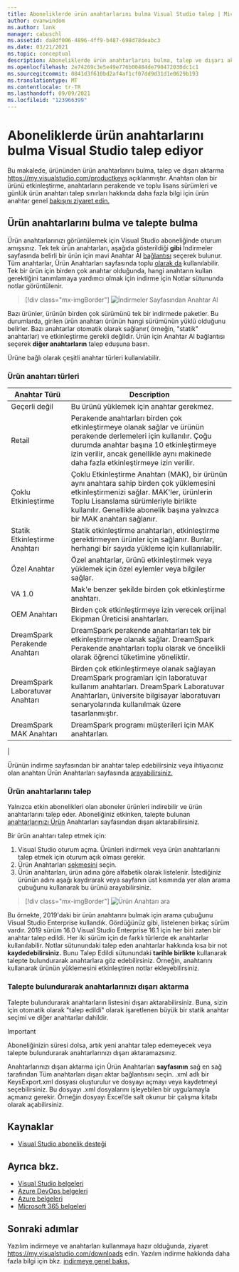 ```yaml
---
title: Aboneliklerde ürün anahtarlarını bulma Visual Studio talep | Microsoft Docs
author: evanwindom
ms.author: lank
manager: cabuschl
ms.assetid: da8df006-4896-4ff9-b487-698d78deabc3
ms.date: 03/21/2021
ms.topic: conceptual
description: Aboneliklerde ürün anahtarlarını bulma, talep ve dışarı aktarma Visual Studio öğrenin
ms.openlocfilehash: 2e74269c3e5e49e776b00484de790472030dc1c1
ms.sourcegitcommit: 0841d3f610bd2af4af1cf07dd9d31d1e0629b193
ms.translationtype: MT
ms.contentlocale: tr-TR
ms.lasthandoff: 09/09/2021
ms.locfileid: "123966399"
---
```

# <a name="finding-and-claiming-product-keys-in-visual-studio-subscriptions"></a>Aboneliklerde ürün anahtarlarını bulma Visual Studio talep ediyor
Bu makalede, ürününden ürün anahtarlarını bulma, talep ve dışarı aktarma https://my.visualstudio.com/productkeys açıklanmıştır.  Anahtarı olan bir ürünü etkinleştirme, anahtarların perakende ve toplu lisans sürümleri ve günlük ürün anahtarı talep sınırları hakkında daha fazla bilgi için ürün anahtar genel [bakışını ziyaret edin.](product-keys.md)

## <a name="locating-and-claiming-product-keys"></a>Ürün anahtarlarını bulma ve talepte bulma
Ürün anahtarlarınızı görüntülemek için Visual Studio aboneliğinde oturum amışsınız. Tek tek ürün anahtarları, aşağıda gösterildiği **gibi** İndirmeler sayfasında belirli bir ürün için mavi Anahtar Al [bağlantısı](https://my.visualstudio.com/downloads) seçerek bulunur.  Tüm anahtarlar, Ürün Anahtarları sayfasında toplu [olarak da](https://my.visualstudio.com/productkeys?wt.mc_id=o~msft~docs) kullanılabilir. Tek bir ürün için birden çok anahtar olduğunda, hangi anahtarın kullan gerektiğini tanımlamaya yardımcı olmak için indirme için Notlar sütununda notlar görüntülenir.
> [!div class="mx-imgBorder"]
> ![İndirmeler Sayfasından Anahtar Al](_img/product-keys/download-get-key.png "herhangi bir indirme için bilgi sayfasında Anahtarı al'ı seçerek ilgili ürüne ilişkin bir anahtar edinebilirsiniz.")

Bazı ürünler, ürünün birden çok sürümünü tek bir indirmede paketler. Bu durumlarda, girilen ürün anahtarı ürünün hangi sürümünün yüklü olduğunu belirler.
Bazı anahtarlar otomatik olarak sağlanır( örneğin, "statik" anahtarlar) ve etkinleştirme gerekli değildir. Ürün için Anahtar Al bağlantısı seçerek **diğer anahtarların** talep eduşuna basın.

Ürüne bağlı olarak çeşitli anahtar türleri kullanılabilir.

### <a name="product-key-types"></a>Ürün anahtarı türleri

|    Anahtar Türü           |    Description                                                                                                                                                                                                           |
|-------------------------------|------------------------------------------------------------------------------------------------------------------------------------------------------------------------------------------------------------------------------------------------------------|
|    Geçerli değil                    |    Bu ürünü yüklemek için anahtar gerekmez.                                                       |
|    Retail                     |    Perakende anahtarları birden çok etkinleştirmeye olanak sağlar ve ürünün perakende derlemeleri için kullanılır. Çoğu durumda anahtar başına 10 etkinleştirmeye izin verilir, ancak genellikle aynı makinede daha fazla etkinleştirmeye izin verilir.                                                       |
|    Çoklu Etkinleştirme        |    Çoklu Etkinleştirme Anahtarı (MAK), bir ürünün aynı anahtara sahip birden çok yüklemesini etkinleştirmenizi sağlar. MAK'ler, ürünlerin Toplu Lisanslama sürümleriyle birlikte kullanılır. Genellikle abonelik başına yalnızca bir MAK anahtarı sağlanır.    |
|    Statik Etkinleştirme Anahtarı    |    Statik etkinleştirme anahtarları, etkinleştirme gerektirmeyen ürünler için sağlanır. Bunlar, herhangi bir sayıda yükleme için kullanılabilir.                                                                                                                  |
|    Özel Anahtar                 |    Özel anahtarlar, ürünü etkinleştirmek veya yüklemek için özel eylemler veya bilgiler sağlar.                                                                                                                                                                |
|    VA 1.0                     |    Mak'e benzer şekilde birden çok etkinleştirme anahtarı.                                                                                                                                                                                                 |
|    OEM Anahtarı                    |    Birden çok etkinleştirmeye izin verecek orijinal Ekipman Üreticisi anahtarları.                                                                                                                                                                       |
|    DreamSpark Perakende Anahtarı    |    DreamSpark perakende anahtarları tek bir etkinleştirmeye olanak sağlar. DreamSpark Perakende anahtarları toplu olarak ve öncelikli olarak öğrenci tüketimine yöneliktir.                                                                                     |
|    DreamSpark Laboratuvar Anahtarı         |    Birden çok etkinleştirmeye olanak sağlayan DreamSpark programları için laboratuvar kullanım anahtarları. DreamSpark Laboratuvar Anahtarları, üniversite bilgisayar laboratuvarı senaryolarında kullanılmak üzere tasarlanmıştır.                                                                                       |
|    DreamSpark MAK Anahtarı         |    DreamSpark programı müşterileri için MAK anahtarları.                                                                                                                                                                                                  |
|

Ürünün indirme sayfasından bir anahtar talep edebilirsiniz veya ihtiyacınız olan anahtarı Ürün Anahtarları sayfasında [arayabilirsiniz.](https://my.visualstudio.com/productkeys)

### <a name="claiming-product-keys"></a>Ürün anahtarlarını talep
Yalnızca etkin abonelikleri olan aboneler ürünleri indirebilir ve ürün anahtarlarını talep eder.  Aboneliğiniz etkinken, talepte bulunan [anahtarlarınızı Ürün](https://my.visualstudio.com/productkeys) Anahtarları sayfasından dışarı aktarabilirsiniz.

Bir ürün anahtarı talep etmek için:
1. Visual Studio oturum açma.  Ürünleri indirmek veya ürün anahtarlarını talep etmek için oturum açık olması gerekir.
2. Ürün Anahtarları [sekmesini](https://my.visualstudio.com/productkeys?wt.mc_id=o~msft~docs) seçin.
3. Ürün anahtarları, ürün adına göre alfabetik olarak listelenir.  İstediğiniz ürünün adını aşağı kaydırarak veya sayfanın üst kısmında yer alan arama çubuğunu kullanarak bu ürünü arayabilirsiniz.
> [!div class="mx-imgBorder"]
> ![Ürün Anahtarı ara](_img/product-keys/search-keys.png "İstediğiniz ürüne kaydırın veya herhangi bir ürünü hızla bulmak için arama kutusunu kullanın.")
   
Bu örnekte, 2019'daki bir ürün anahtarını bulmak için arama çubuğunu Visual Studio Enterprise kullandık.
Gördüğünüz gibi, listelenen birkaç sürüm vardır.  2019 sürüm 16.0 Visual Studio Enterprise 16.1 için her biri zaten bir anahtar talep edildi.  Her iki sürüm için de farklı türlerde ek anahtarlar kullanılabilir. Notlar sütunundaki talep eden anahtarlar hakkında kısa bir not **kaydedebilirsiniz.**  Bunu Talep Edildi sütunundaki **tarihle birlikte** kullanarak talepte bulundurarak anahtarlara göz edebilirsiniz.  Örneğin, anahtarını kullanarak ürünün yüklemesini etkinleştiren notlar ekleyebilirsiniz.

### <a name="exporting-your-claimed-keys"></a>Talepte bulundurarak anahtarlarınızı dışarı aktarma
Talepte bulundurarak anahtarların listesini dışarı aktarabilirsiniz.  Buna, sizin için otomatik olarak "talep edildi" olarak işaretlenen büyük bir statik anahtar seçimi ve diğer anahtarlar dahildir.

> [!IMPORTANT]
> Aboneliğinizin süresi dolsa, artık yeni anahtar talep edemeyecek veya talepte bulundurarak anahtarlarınızı dışarı aktaramazsınız.

Anahtarlarınızı dışarı aktarma için Ürün Anahtarları **sayfasının** sağ en sağ tarafından Tüm anahtarları dışarı aktar bağlantısını seçin.  .xml adlı bir KeysExport.xml dosyası oluşturulur ve dosyayı açmayı veya kaydetmeyi seçebilirsiniz.  Bu dosyayı .xml dosyalarını işleyebilen bir uygulamayla açmanız gerekir.  Örneğin dosyayı Excel’de salt okunur bir çalışma kitabı olarak açabilirsiniz.

## <a name="resources"></a>Kaynaklar
- [Visual Studio abonelik desteği](https://aka.ms/vssubscriberhelp)

## <a name="see-also"></a>Ayrıca bkz.
- [Visual Studio belgeleri](/visualstudio/)
- [Azure DevOps belgeleri](/azure/devops/)
- [Azure belgeleri](/azure/)
- [Microsoft 365 belgeleri](/microsoft-365/)

## <a name="next-steps"></a>Sonraki adımlar
Yazılım indirmeye ve anahtarları kullanmaya hazır olduğunda, ziyaret https://my.visualstudio.com/downloads edin.  Yazılım indirme hakkında daha fazla bilgi için bkz. [indirmeye genel bakış.](download-software.md)